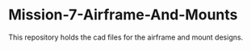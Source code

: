 # Mission-7-Airframe-And-Mounts
This repository holds the cad files for the airframe and mount designs. 

